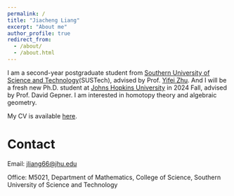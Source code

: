 ```yaml
---
permalink: /
title: "Jiacheng Liang"
excerpt: "About me"
author_profile: true
redirect_from: 
  - /about/
  - /about.html
---
```


I am a second-year postgraduate student from [Southern University of Science and Technology](https://www.sustech.edu.cn/en/)(SUSTech), advised by Prof. [Yifei Zhu](https://yifeizhu.github.io/). And I will be a fresh new Ph.D. student at [Johns Hopkins University](https://mathematics.jhu.edu/) in 2024 Fall, advised by Prof. David Gepner. I am interested in homotopy theory and algebraic geometry. 

My CV is available [here](https://552jc.github.io/ljc552.github.io/files/resume.pdf).

Contact
======
Email: jliang66@jhu.edu

Office: M5021, Department of Mathematics, College of Science, Southern University of Science and Technology
